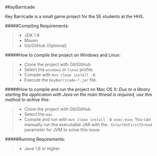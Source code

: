 #KeyBarricade

Key Barricade is a small game project for the SE students at the HHS.



#####Compiling Requirements:
>- JDK 1.8
>- Maven
>- Git/GitHub (Optional)

#####How to compile the project on Windows and Linux:
>- Clone the project with Git/GitHub
>- Select the `windows` or `linux` profile.
>- Compile with `mvn clean install -B`
>- Execute the `KeyBarricade-*.jar` file.

#####How to compile and run the project on Mac OS X:
_Due to a library starting the application with Java on the main thread is required, use this method to achive this:_
>- Clone the project with Git/GitHub
>- Select the `mac`.
>- Compile and run with `mvn clean install -B exec:exec`
You can manually run the executable JAR with the `-XstartOnFirstThread` parameter for JVM to solve this issue.

#####Running Requirements:
>- Java 1.8 or higher